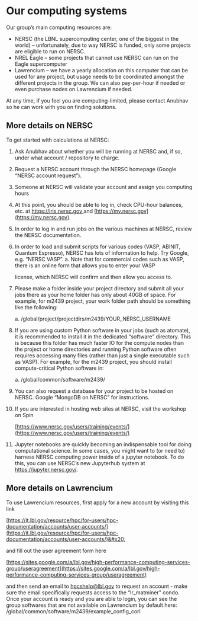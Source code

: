 # Our computing systems

Our group’s main computing resources are:&#x20;

* NERSC (the LBNL supercomputing center, one of the biggest in the world) – unfortunately, due to way NERSC is funded, only some projects are eligible to run on NERSC.
* NREL Eagle – some projects that cannot use NERSC can run on the Eagle supercomputer
* Lawrencium – we have a yearly allocation on this computer that can be used for any project, but usage needs to be coordinated amongst the different projects in the group. We can also pay-per-hour if needed or even purchase nodes on Lawrencium if needed.

At any time, if you feel you are computing-limited, please contact Anubhav so he can work with you on finding solutions.

## More details on NERSC

To get started with calculations at NERSC:

1. Ask Anubhav about whether you will be running at NERSC and, if so, under what account / repository to charge.
2. Request a NERSC account through the NERSC homepage (Google “NERSC account request”).
3. Someone at NERSC will validate your account and assign you computing hours
4. At this point, you should be able to log in, check CPU-hour balances, etc. at [https://iris.nersc.gov ](https://iris.nersc.gov)and [https://my.nersc.gov](https://my.nersc.gov).
5. In order to log in and run jobs on the various machines at NERSC, review the NERSC documentation.
6.  In order to load and submit scripts for various codes (VASP, ABINIT, Quantum Espresso), NERSC has lots of information to help. Try Google, e.g. “NERSC VASP”. a. Note that for commercial codes such as VASP, there is an online form that allows you to enter your VASP

    license, which NERSC will confirm and then allow you access to.&#x20;
7.  Please make a folder inside your project directory and submit all your jobs there as your home folder has only about 40GB of space. For example, for m2439 project, your work folder path should be something like the following:

    a. /global/project/projectdirs/m2439/YOUR\_NERSC\_USERNAME
8.  If you are using custom Python software in your jobs (such as atomate), it is recommended to install it in the dedicated “software” directory. This is because this folder has much faster IO for the compute nodes than the project or home directories and running Python software often requires accessing many files (rather than just a single executable such as VASP). For example, for the m2439 project, you should install compute-critical Python software in:

    a. /global/common/software/m2439/
9. You can also request a database for your project to be hosted on NERSC. Google “MongoDB on NERSC” for instructions.
10. If you are interested in hosting web sites at NERSC, visit the workshop on Spin

    [https://www.nersc.gov/users/training/events/](https://www.nersc.gov/users/training/events/)
11. Jupyter notebooks are quickly becoming an indispensable tool for doing computational science. In some cases, you might want to (or need to) harness NERSC computing power inside of a jupyter notebook. To do this, you can use NERSC’s new Jupyterhub system at https://jupyter.nersc.gov/.

## More details on Lawrencium

To use Lawrencium resources, first apply for a new account by visiting this link

[https://it.lbl.gov/resource/hpc/for-users/hpc-documentation/accounts/user-accounts/](https://it.lbl.gov/resource/hpc/for-users/hpc-documentation/accounts/user-accounts/)&#x20;

and fill out the user agreement form here

[https://sites.google.com/a/lbl.gov/high-performance-computing-services-group/useragreement](https://sites.google.com/a/lbl.gov/high-performance-computing-services-group/useragreement)

and then send an email to hpcshelp@lbl.gov to request an account - make sure the email specifically requests access to the “lr\_matminer” condo. Once your account is ready and you are able to login, you can see the group softwares that are not available on Lawrencium by default here: /global/common/software/m2439/example\_config\_cori
